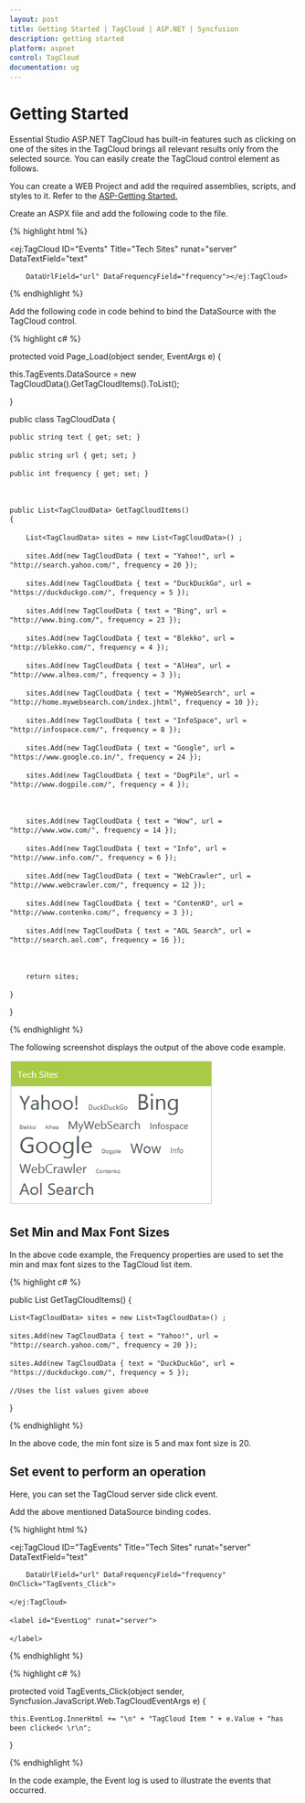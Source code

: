 ```yaml
---
layout: post
title: Getting Started | TagCloud | ASP.NET | Syncfusion
description: getting started
platform: aspnet
control: TagCloud
documentation: ug
---
```


# Getting Started

Essential Studio ASP.NET TagCloud has built-in features such as clicking on one of the sites in the TagCloud brings all relevant results only from the selected source. You can easily create the TagCloud control element as follows.

You can create a WEB Project and add the required assemblies, scripts, and styles to it.  Refer to the [ASP-Getting Started.](http://help.syncfusion.com/aspnetmvc/captcha/getting-started#create-your-first-captcha-in-aspnet-mvc)

Create an ASPX file and add the following code to the file.



{% highlight html %}

<ej:TagCloud ID="Events" Title="Tech Sites" runat="server" DataTextField="text"

        DataUrlField="url" DataFrequencyField="frequency"></ej:TagCloud>

{% endhighlight %}



Add the following code in code behind to bind the DataSource with the TagCloud control.


{% highlight c# %}

protected void Page_Load(object sender, EventArgs e)
{

   this.TagEvents.DataSource = new TagCloudData().GetTagCloudItems().ToList();

}

public class TagCloudData
{

	public string text { get; set; }

	public string url { get; set; }

	public int frequency { get; set; }



	public List<TagCloudData> GetTagCloudItems()
	{

		List<TagCloudData> sites = new List<TagCloudData>() ;

		sites.Add(new TagCloudData { text = "Yahoo!", url = "http://search.yahoo.com/", frequency = 20 });

		sites.Add(new TagCloudData { text = "DuckDuckGo", url = "https://duckduckgo.com/", frequency = 5 });

		sites.Add(new TagCloudData { text = "Bing", url = "http://www.bing.com/", frequency = 23 });

		sites.Add(new TagCloudData { text = "Blekko", url = "http://blekko.com/", frequency = 4 });

		sites.Add(new TagCloudData { text = "AlHea", url = "http://www.alhea.com/", frequency = 3 });

		sites.Add(new TagCloudData { text = "MyWebSearch", url = "http://home.mywebsearch.com/index.jhtml", frequency = 10 });

		sites.Add(new TagCloudData { text = "InfoSpace", url = "http://infospace.com/", frequency = 8 });

		sites.Add(new TagCloudData { text = "Google", url = "https://www.google.co.in/", frequency = 24 });

		sites.Add(new TagCloudData { text = "DogPile", url = "http://www.dogpile.com/", frequency = 4 });



		sites.Add(new TagCloudData { text = "Wow", url = "http://www.wow.com/", frequency = 14 });

		sites.Add(new TagCloudData { text = "Info", url = "http://www.info.com/", frequency = 6 });

		sites.Add(new TagCloudData { text = "WebCrawler", url = "http://www.webcrawler.com/", frequency = 12 });

		sites.Add(new TagCloudData { text = "ContenKO", url = "http://www.contenko.com/", frequency = 3 });

		sites.Add(new TagCloudData { text = "AOL Search", url = "http://search.aol.com", frequency = 16 });



		return sites;

	}    

}

{% endhighlight %}

The following screenshot displays the output of the above code example.

![](Getting-Started_images/Getting-Started_img1.png) 



## Set Min and Max Font Sizes

In the above code example, the Frequency properties are used to set the min and max font sizes to the TagCloud list item.

{% highlight c# %}



public List<TagCloudData> GetTagCloudItems()
{

	List<TagCloudData> sites = new List<TagCloudData>() ;

	sites.Add(new TagCloudData { text = "Yahoo!", url = "http://search.yahoo.com/", frequency = 20 });

	sites.Add(new TagCloudData { text = "DuckDuckGo", url = "https://duckduckgo.com/", frequency = 5 });

    //Uses the list values given above

}

{% endhighlight %}

In the above code, the min font size is 5 and max font size is 20.

## Set event to perform an operation

Here, you can set the TagCloud server side click event.

Add the above mentioned DataSource binding codes.

{% highlight html %}

<ej:TagCloud ID="TagEvents" Title="Tech Sites" runat="server" DataTextField="text"

        DataUrlField="url" DataFrequencyField="frequency" OnClick="TagEvents_Click">

    </ej:TagCloud>

    <label id="EventLog" runat="server">

    </label>

{% endhighlight %}



{% highlight c# %}

protected void TagEvents_Click(object sender, Syncfusion.JavaScript.Web.TagCloudEventArgs e)
{

	this.EventLog.InnerHtml += "\n" + "TagCloud Item " + e.Value + "has been clicked< \r\n";

}

{% endhighlight %}


In the code example, the Event log is used to illustrate the events that occurred.

